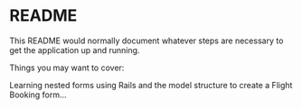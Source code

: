 # README

This README would normally document whatever steps are necessary to get the
application up and running.

Things you may want to cover:

Learning nested forms using Rails and the model structure to create a Flight Booking form...
